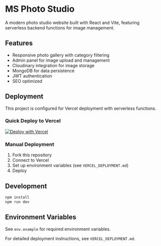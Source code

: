 # MS Photo Studio

A modern photo studio website built with React and Vite, featuring serverless backend functions for image management.

## Features

- Responsive photo gallery with category filtering
- Admin panel for image upload and management
- Cloudinary integration for image storage
- MongoDB for data persistence
- JWT authentication
- SEO optimized

## Deployment

This project is configured for Vercel deployment with serverless functions.

### Quick Deploy to Vercel

[![Deploy with Vercel](https://vercel.com/button)](https://vercel.com/new/clone?repository-url=https://github.com/your-username/ms-photo-studio)

### Manual Deployment

1. Fork this repository
2. Connect to Vercel
3. Set up environment variables (see `VERCEL_DEPLOYMENT.md`)
4. Deploy

## Development

```bash
npm install
npm run dev
```

## Environment Variables

See `env.example` for required environment variables.

For detailed deployment instructions, see `VERCEL_DEPLOYMENT.md`.

